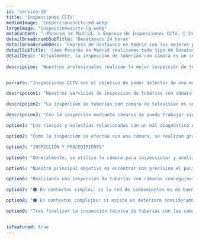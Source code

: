 ```yaml
---
id: 'service-10'
title: 'Inspecciones CCTV'
mediumImage: 'inspeccionescctv-md.webp'
largeImage: 'inspeccionescctv-lg.webp'
metaContent: "✅Poceros en Madrid. 🔝 Empresa de Inspecciones CCTV. 📢 Inspeccionamos tus tuberías con los mejores precios. ☎️​ 695 126 600"
detailBreadcrumbSubTitle: 'Desatascos 24 Horas'
detailBreadcrumbDesc: 'Empresa de destascos en Madrid con los mejores precios.'
detailSubTitle: 'Cómo Poceros en Madrid realizamos todo tipo de Desatasco, Desatranco, Obra de Pocería, Inspección con cámaras, limpieza de Arquetas, vaciado o limpieza de Fosas Sépticas.'
detailDesc: 'Actualmente, la inspección de tuberías con cámara es un servicio muy demandado. Gracias a las cámaras de TV, desde Grupal podemos llevar a cabo una revisión e inspección de tuberías más detallada. De este modo, detectamos los problemas de cañerías y canalizaciones a tiempo, para evitar los problemas más complicados como las filtraciones al terreno y el deterioro estructural en el edificio. 
'
descripcion: 'Nuestros profesionales realizan la mejor inspección de tuberías de toda la Comunidad de Madrid. Tras finalizar la inspección, entregamos un informe técnico del estado de las tuberías.'


parrafo: "Inspecciones CCTV con el objetivo de poder detectar de una manera segura las anomalías o averías en la red de saneamiento."

descripcion1: "Nuestros servicios de inspección de tuberías con cámara TV ofrecen la combinación de tecnología avanzada, con equipos humanos  de desatascos de calidad. Por ello, podemos lograr efectuar todo tipo de trabajos de limpieza y desatascos de tuberías, incluso en los casos más complejos."

descripcion2: "La inspección de tuberías con cámara de televisión es un servicio imprescindible para evitar problemas. La verificación periódica favorece al mantenimiento y al óptimo estado de la canalización. "

descripcion3: "Con la inspección mediante cámaras se puede trabajar sin levantar el suelo, ni ejecutar destrozos en el pavimento. Esto es una gran ventaja para nuestros clientes, ya que pueden continuar haciendo su vida cotidiana sin problema. Con la inspección mediante cámaras se elimina el riesgo de abrir los suelos o paredes, excepto si el informe de la propia inspección con cámara robotizada así lo considera.  De este modo, podemos ahorrar costes y optimizar el tiempo. Además, los diagnósticos de Grupo Taser con inspección de cámara son extremadamente precisos, por tanto, se realizan menos obras.  "

option1: "Los riesgos y molestias relacionadas con un mal diagnóstico en fontanería o electricidad son elevados. En este caso, la inspección de tubería con cámara robotizada también los minimiza. Con esta tecnología se comprueba dónde se encuentra exactamente el problema, de este modo, se puede atajar  rápidamente. En caso de fugas y roturas la rapidez de actuación es esencial para evitar mayores destrozos producidos por la humedad. "

option2: "Como la inspección se efectúa con una cámara, se realizan grabaciones que posteriormente serán analizadas con detenimiento. De esta manera, en Grupo Taser nos aseguramos de un mantenimiento preciso. El informe detallado puede ser completado con imágenes y vídeos captados durante la revisión. "

option3: "INSPECCIÓN Y PROCEDIMIENTO"

option4: "Generalmente, se utiliza la cámara para inspeccionar y analizar los distintos puntos de acceso a la red de saneamiento. De este modo, podemos encontrar el acceso directo al problema del atasco. Nuestros profesionales introducen la cámara en las tuberías, arquetas, inodoros, pozos de registro y sumideros, entre otros. "

option5: "Nuestro principal objetivo es encontrar con precisión el punto exacto del problema. Posteriormente, actuamos y efectuamos el desatasco inmediatamente. Somos la empresa de desatascos más efectiva de toda la Comunidad de Madrid y Toledo. "

option6: "Realizando una inspección de tuberías con cámaras conseguimos: "

option7: "⚫ En contextos simples: si la red de saneamientos es de buena calidad y se encuentra en buenas condiciones, tratamos los desatascos ocasionales y realizamos un servicio de seguimiento hasta finalizar el trabajo. "

option8: "⚫ En contextos complejos: si existe un deterioro considerado en las tuberías, se procede a un desatranco y posteriormente, se evalúa en un informe el estado de la red de saneamiento con todos los detalles y las recomendaciones a seguir. "

option9: "Tras finalizar la inspección técnica de tuberías con las cámaras, si la red de saneamiento se encuentra en mal estado, como por ejemplo deterioro de las tuberías por la antigüedad de las mismas, se realiza un informe técnico con vídeo e imágenes complementarias. Además, proponemos soluciones al problema. "


isFeatured: true
---
```

